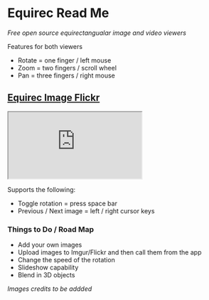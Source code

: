 Equirec Read Me
===

_Free open source equirectangualar image and video viewers_

Features for both viewers

* Rotate = one finger / left mouse
* Zoom = two fingers / scroll wheel
* Pan = three fingers / right mouse


## [Equirec Image Flickr]( http://jaanga.github.io/equirec/equirec-image-flickr/ )

<iframe src=http://jaanga.github.io/equirec/equirec-image-flickr/ ></iframe>

Supports the following:

* Toggle rotation = press space bar
* Previous / Next image = left / right cursor keys


### Things to Do / Road Map

* Add your own images
* Upload images to Imgur/Flickr and then call them from the app
* Change the speed of the rotation
* Slideshow capability
* Blend in 3D objects


_Images credits to be addded_